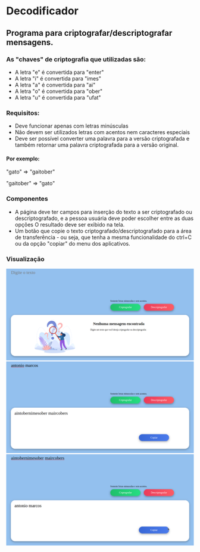 # Decodificador

## Programa para criptografar/descriptografar mensagens.

### As "chaves" de criptografia que utilizadas são:

- A letra "e" é convertida para "enter"
- A letra "i" é convertida para "imes"
- A letra "a" é convertida para "ai"
- A letra "o" é convertida para "ober"
- A letra "u" é convertida para "ufat"

### Requisitos:
- Deve funcionar apenas com letras minúsculas
- Não devem ser utilizados letras com acentos nem caracteres especiais
- Deve ser possível converter uma palavra para a versão criptografada e também retornar uma palavra criptografada para a versão original.

#### Por exemplo:
<p>"gato" => "gaitober"</p>
<p>"gaitober" => "gato"</p>

### Componentes

- A página deve ter campos para inserção do texto a ser criptografado ou descriptografado, e a pessoa usuária deve poder escolher entre as duas opções
O resultado deve ser exibido na tela.
- Um botão que copie o texto criptografado/descriptografado para a área de transferência - ou seja, 
que tenha a mesma funcionalidade do ctrl+C ou da opção "copiar" do menu dos aplicativos.

### Visualização

<img src="screens/img1.png">
<img src="screens/img2.png">
<img src="screens/img3.png">
